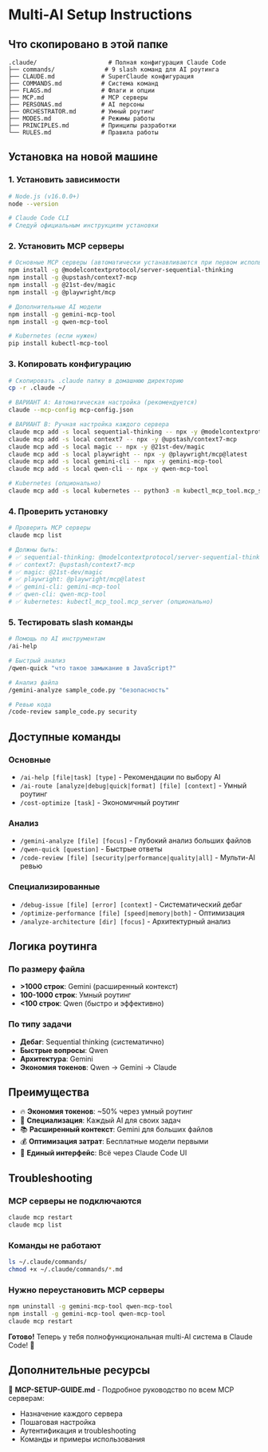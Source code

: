 # Multi-AI Setup Instructions

## Что скопировано в этой папке
```
.claude/                    # Полная конфигурация Claude Code
├── commands/              # 9 slash команд для AI роутинга
├── CLAUDE.md             # SuperClaude конфигурация
├── COMMANDS.md           # Система команд
├── FLAGS.md              # Флаги и опции
├── MCP.md                # MCP серверы
├── PERSONAS.md           # AI персоны
├── ORCHESTRATOR.md       # Умный роутинг
├── MODES.md              # Режимы работы
├── PRINCIPLES.md         # Принципы разработки
└── RULES.md              # Правила работы
```

## Установка на новой машине

### 1. Установить зависимости
```bash
# Node.js (v16.0.0+)
node --version

# Claude Code CLI
# Следуй официальным инструкциям установки
```

### 2. Установить MCP серверы
```bash
# Основные MCP серверы (автоматически устанавливаются при первом использовании)
npm install -g @modelcontextprotocol/server-sequential-thinking
npm install -g @upstash/context7-mcp
npm install -g @21st-dev/magic
npm install -g @playwright/mcp

# Дополнительные AI модели
npm install -g gemini-mcp-tool
npm install -g qwen-mcp-tool

# Kubernetes (если нужен)
pip install kubectl-mcp-tool
```

### 3. Копировать конфигурацию
```bash
# Скопировать .claude папку в домашнюю директорию
cp -r .claude ~/

# ВАРИАНТ A: Автоматическая настройка (рекомендуется)
claude --mcp-config mcp-config.json

# ВАРИАНТ B: Ручная настройка каждого сервера
claude mcp add -s local sequential-thinking -- npx -y @modelcontextprotocol/server-sequential-thinking
claude mcp add -s local context7 -- npx -y @upstash/context7-mcp
claude mcp add -s local magic -- npx -y @21st-dev/magic
claude mcp add -s local playwright -- npx -y @playwright/mcp@latest
claude mcp add -s local gemini-cli -- npx -y gemini-mcp-tool
claude mcp add -s local qwen-cli -- npx -y qwen-mcp-tool

# Kubernetes (опционально)
claude mcp add -s local kubernetes -- python3 -m kubectl_mcp_tool.mcp_server
```

### 4. Проверить установку
```bash
# Проверить MCP серверы
claude mcp list

# Должны быть:
# ✅ sequential-thinking: @modelcontextprotocol/server-sequential-thinking
# ✅ context7: @upstash/context7-mcp
# ✅ magic: @21st-dev/magic
# ✅ playwright: @playwright/mcp@latest
# ✅ gemini-cli: gemini-mcp-tool
# ✅ qwen-cli: qwen-mcp-tool
# ✅ kubernetes: kubectl_mcp_tool.mcp_server (опционально)
```

### 5. Тестировать slash команды
```bash
# Помощь по AI инструментам
/ai-help

# Быстрый анализ
/qwen-quick "что такое замыкание в JavaScript?"

# Анализ файла
/gemini-analyze sample_code.py "безопасность"

# Ревью кода
/code-review sample_code.py security
```

## Доступные команды

### Основные
- `/ai-help [file|task] [type]` - Рекомендации по выбору AI
- `/ai-route [analyze|debug|quick|format] [file] [context]` - Умный роутинг
- `/cost-optimize [task]` - Экономичный роутинг

### Анализ
- `/gemini-analyze [file] [focus]` - Глубокий анализ больших файлов
- `/qwen-quick [question]` - Быстрые ответы
- `/code-review [file] [security|performance|quality|all]` - Мульти-AI ревью

### Специализированные
- `/debug-issue [file] [error] [context]` - Систематический дебаг
- `/optimize-performance [file] [speed|memory|both]` - Оптимизация
- `/analyze-architecture [dir] [focus]` - Архитектурный анализ

## Логика роутинга

### По размеру файла
- **>1000 строк**: Gemini (расширенный контекст)
- **100-1000 строк**: Умный роутинг
- **<100 строк**: Qwen (быстро и эффективно)

### По типу задачи
- **Дебаг**: Sequential thinking (систематично)
- **Быстрые вопросы**: Qwen
- **Архитектура**: Gemini
- **Экономия токенов**: Qwen → Gemini → Claude

## Преимущества
- 🔥 **Экономия токенов**: ~50% через умный роутинг
- 🧠 **Специализация**: Каждый AI для своих задач
- 📚 **Расширенный контекст**: Gemini для больших файлов
- 💰 **Оптимизация затрат**: Бесплатные модели первыми
- 🎯 **Единый интерфейс**: Всё через Claude Code UI

## Troubleshooting

### MCP серверы не подключаются
```bash
claude mcp restart
claude mcp list
```

### Команды не работают
```bash
ls ~/.claude/commands/
chmod +x ~/.claude/commands/*.md
```

### Нужно переустановить MCP серверы
```bash
npm uninstall -g gemini-mcp-tool qwen-mcp-tool
npm install -g gemini-mcp-tool qwen-mcp-tool
claude mcp restart
```

**Готово!** Теперь у тебя полнофункциональная multi-AI система в Claude Code! 🚀

## Дополнительные ресурсы

📖 **MCP-SETUP-GUIDE.md** - Подробное руководство по всем MCP серверам:
- Назначение каждого сервера
- Пошаговая настройка
- Аутентификация и troubleshooting
- Команды и примеры использования